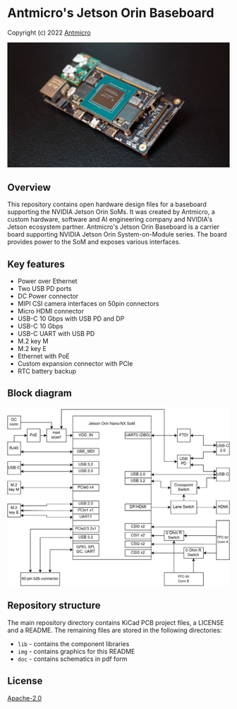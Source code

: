# Antmicro's Jetson Orin Baseboard

Copyright (c) 2022 [Antmicro](https://www.antmicro.com)

![Visualization](img/jetson-orin-baseboard-photo.png)

## Overview

This repository contains open hardware design files for a baseboard supporting the NVIDIA Jetson Orin SoMs. 
It was created by Antmicro, a custom hardware, software and AI engineering company and NVIDIA's Jetson ecosystem partner.
Antmicro's Jetson Orin Baseboard is a carrier board supporting NVIDIA Jetson Orin System-on-Module series. The board provides power to the SoM and exposes various interfaces.

## Key features

* Power over Ethernet
* Two USB PD ports
* DC Power connector
* MIPI CSI camera interfaces on 50pin connectors
* Micro HDMI connector
* USB-C 10 Gbps with USB PD and DP
* USB-C 10 Gbps
* USB-C UART with USB PD
* M.2 key M
* M.2 key E
* Ethernet with PoE
* Custom expansion connector with PCIe
* RTC battery backup

## Block diagram

![BlockDiagram](img/job-diagram.drawio.png)

## Repository structure

The main repository directory contains KiCad PCB project files, a LICENSE and a README.
The remaining files are stored in the following directories:

* ``lib`` - contains the component libraries
* ``img`` - contains graphics for this README
* ``doc`` - contains schematics in pdf form

## License

[Apache-2.0](LICENSE)
